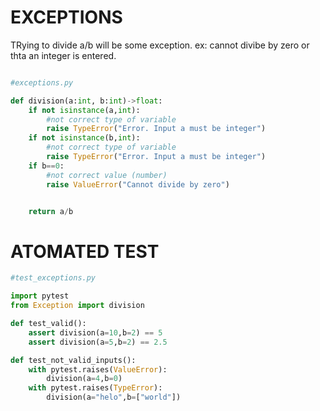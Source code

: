 # EXCEPTIONS

TRying to divide a/b will be some exception. ex: cannot divibe by zero or thta an integer is entered.

```.py

#exceptions.py

def division(a:int, b:int)->float:
    if not isinstance(a,int):
        #not correct type of variable
        raise TypeError("Error. Input a must be integer")
    if not isinstance(b,int):
        #not correct type of variable
        raise TypeError("Error. Input a must be integer")
    if b==0:
        #not correct value (number)
        raise ValueError("Cannot divide by zero")


    return a/b

```

# ATOMATED TEST

```.py
#test_exceptions.py 

import pytest
from Exception import division

def test_valid():
    assert division(a=10,b=2) == 5
    assert division(a=5,b=2) == 2.5

def test_not_valid_inputs():
    with pytest.raises(ValueError):
        division(a=4,b=0)
    with pytest.raises(TypeError):
        division(a="helo",b=["world"])

```
